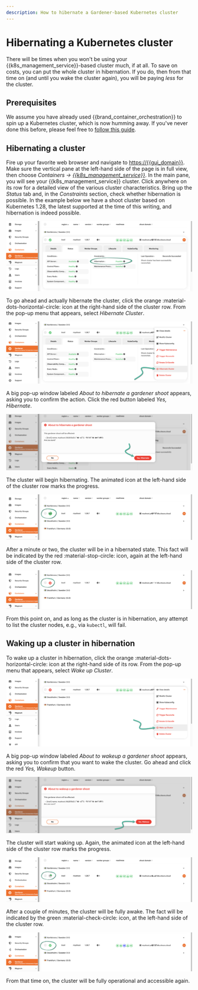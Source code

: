 ```yaml
---
description: How to hibernate a Gardener-based Kubernetes cluster
---
```

# Hibernating a Kubernetes cluster

There will be times when you won't be using your {{k8s_management_service}}-based cluster much, if at all.
To save on costs, you can put the whole cluster in hibernation.
If you do, then from that time on (and until you wake the cluster again), you will be paying *less* for the cluster.

## Prerequisites

We assume you have already used {{brand_container_orchestration}} to spin up a Kubernetes cluster, which is now humming away.
If you've never done this before, please feel free to [follow this guide](create-shoot-cluster.md).

## Hibernating a cluster

Fire up your favorite web browser and navigate to <https://{{gui_domain}}>.
Make sure the vertical pane at the left-hand side of the page is in full view, then choose *Containers → [{{k8s_management_service}}](https://{{gui_domain}}/containers/gardener)*.
In the main pane, you will see your {{k8s_management_service}} cluster.
Click anywhere on its row for a detailed view of the various cluster characteristics.
Bring up the *Status* tab and, in the *Constraints* section, check whether hibernation is possible.
In the example below we have a shoot cluster based on Kubernetes 1.28, the latest supported at the time of this writing, and hibernation is indeed possible.

![{{k8s_management_service}} cluster status](assets/shoot-hiber-01.png)

To go ahead and actually hibernate the cluster, click the orange :material-dots-horizontal-circle: icon at the right-hand side of the cluster row.
From the pop-up menu that appears, select *Hibernate Cluster*.

![Hibernate cluster](assets/shoot-hiber-02.png)

A big pop-up window labeled *About to hibernate a gardener shoot* appears, asking you to confirm the action.
Click the red button labeled *Yes, Hibernate*.

![Confirm cluster hibernation](assets/shoot-hiber-03.png)

The cluster will begin hibernating.
The animated icon at the left-hand side of the cluster row marks the progress.

![Hibernation in progress](assets/shoot-hiber-04.png)

After a minute or two, the cluster will be in a hibernated state.
This fact will be indicated by the red :material-stop-circle: icon, again at the left-hand side of the cluster row.

![Cluster in hibernation](assets/shoot-hiber-05.png)

From this point on, and as long as the cluster is in hibernation, any attempt to list the cluster nodes, e.g., via `kubectl`, will fail.

## Waking up a cluster in hibernation

To wake up a cluster in hibernation, click the orange :material-dots-horizontal-circle: icon at the right-hand side of its row.
From the pop-up menu that appears, select *Wake up Cluster*.

![Wake up cluster](assets/shoot-hiber-06.png)

A big pop-up window labeled *About to wakeup a gardener shoot* appears, asking you to confirm that you want to wake the cluster.
Go ahead and click the red *Yes, Wakeup* button.

![Confirm cluster wake-up](assets/shoot-hiber-07.png)

The cluster will start waking up.
Again, the animated icon at the left-hand side of the cluster row marks the progress.

![Cluster is awaking](assets/shoot-hiber-08.png)

After a couple of minutes, the cluster will be fully awake.
The fact will be indicated by the green :material-check-circle: icon, at the left-hand side of the cluster row.

![Cluster awake](assets/shoot-hiber-09.png)

From that time on, the cluster will be fully operational and accessible again.
